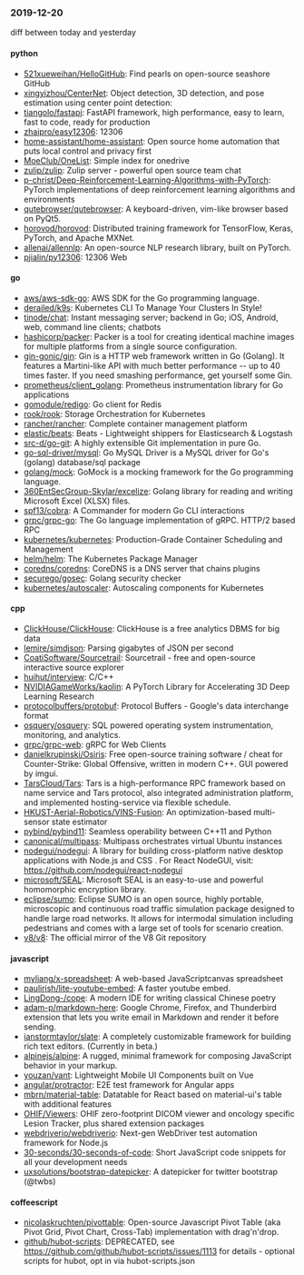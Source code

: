 ### 2019-12-20
diff between today and yesterday

#### python
* [521xueweihan/HelloGitHub](https://github.com/521xueweihan/HelloGitHub): Find pearls on open-source seashore  GitHub 
* [xingyizhou/CenterNet](https://github.com/xingyizhou/CenterNet): Object detection, 3D detection, and pose estimation using center point detection:
* [tiangolo/fastapi](https://github.com/tiangolo/fastapi): FastAPI framework, high performance, easy to learn, fast to code, ready for production
* [zhaipro/easy12306](https://github.com/zhaipro/easy12306): 12306
* [home-assistant/home-assistant](https://github.com/home-assistant/home-assistant):  Open source home automation that puts local control and privacy first
* [MoeClub/OneList](https://github.com/MoeClub/OneList): Simple index for onedrive
* [zulip/zulip](https://github.com/zulip/zulip): Zulip server - powerful open source team chat
* [p-christ/Deep-Reinforcement-Learning-Algorithms-with-PyTorch](https://github.com/p-christ/Deep-Reinforcement-Learning-Algorithms-with-PyTorch): PyTorch implementations of deep reinforcement learning algorithms and environments
* [qutebrowser/qutebrowser](https://github.com/qutebrowser/qutebrowser): A keyboard-driven, vim-like browser based on PyQt5.
* [horovod/horovod](https://github.com/horovod/horovod): Distributed training framework for TensorFlow, Keras, PyTorch, and Apache MXNet.
* [allenai/allennlp](https://github.com/allenai/allennlp): An open-source NLP research library, built on PyTorch.
* [pjialin/py12306](https://github.com/pjialin/py12306):  12306  Web 

#### go
* [aws/aws-sdk-go](https://github.com/aws/aws-sdk-go): AWS SDK for the Go programming language.
* [derailed/k9s](https://github.com/derailed/k9s):  Kubernetes CLI To Manage Your Clusters In Style!
* [tinode/chat](https://github.com/tinode/chat): Instant messaging server; backend in Go; iOS, Android, web, command line clients; chatbots
* [hashicorp/packer](https://github.com/hashicorp/packer): Packer is a tool for creating identical machine images for multiple platforms from a single source configuration.
* [gin-gonic/gin](https://github.com/gin-gonic/gin): Gin is a HTTP web framework written in Go (Golang). It features a Martini-like API with much better performance -- up to 40 times faster. If you need smashing performance, get yourself some Gin.
* [prometheus/client_golang](https://github.com/prometheus/client_golang): Prometheus instrumentation library for Go applications
* [gomodule/redigo](https://github.com/gomodule/redigo): Go client for Redis
* [rook/rook](https://github.com/rook/rook): Storage Orchestration for Kubernetes
* [rancher/rancher](https://github.com/rancher/rancher): Complete container management platform
* [elastic/beats](https://github.com/elastic/beats):  Beats - Lightweight shippers for Elasticsearch & Logstash
* [src-d/go-git](https://github.com/src-d/go-git): A highly extensible Git implementation in pure Go.
* [go-sql-driver/mysql](https://github.com/go-sql-driver/mysql): Go MySQL Driver is a MySQL driver for Go's (golang) database/sql package
* [golang/mock](https://github.com/golang/mock): GoMock is a mocking framework for the Go programming language.
* [360EntSecGroup-Skylar/excelize](https://github.com/360EntSecGroup-Skylar/excelize): Golang library for reading and writing Microsoft Excel (XLSX) files.
* [spf13/cobra](https://github.com/spf13/cobra): A Commander for modern Go CLI interactions
* [grpc/grpc-go](https://github.com/grpc/grpc-go): The Go language implementation of gRPC. HTTP/2 based RPC
* [kubernetes/kubernetes](https://github.com/kubernetes/kubernetes): Production-Grade Container Scheduling and Management
* [helm/helm](https://github.com/helm/helm): The Kubernetes Package Manager
* [coredns/coredns](https://github.com/coredns/coredns): CoreDNS is a DNS server that chains plugins
* [securego/gosec](https://github.com/securego/gosec): Golang security checker
* [kubernetes/autoscaler](https://github.com/kubernetes/autoscaler): Autoscaling components for Kubernetes

#### cpp
* [ClickHouse/ClickHouse](https://github.com/ClickHouse/ClickHouse): ClickHouse is a free analytics DBMS for big data
* [lemire/simdjson](https://github.com/lemire/simdjson): Parsing gigabytes of JSON per second
* [CoatiSoftware/Sourcetrail](https://github.com/CoatiSoftware/Sourcetrail): Sourcetrail - free and open-source interactive source explorer
* [huihut/interview](https://github.com/huihut/interview):  C/C++ 
* [NVIDIAGameWorks/kaolin](https://github.com/NVIDIAGameWorks/kaolin): A PyTorch Library for Accelerating 3D Deep Learning Research
* [protocolbuffers/protobuf](https://github.com/protocolbuffers/protobuf): Protocol Buffers - Google's data interchange format
* [osquery/osquery](https://github.com/osquery/osquery): SQL powered operating system instrumentation, monitoring, and analytics.
* [grpc/grpc-web](https://github.com/grpc/grpc-web): gRPC for Web Clients
* [danielkrupinski/Osiris](https://github.com/danielkrupinski/Osiris): Free open-source training software / cheat for Counter-Strike: Global Offensive, written in modern C++. GUI powered by imgui.
* [TarsCloud/Tars](https://github.com/TarsCloud/Tars): Tars is a high-performance RPC framework based on name service and Tars protocol, also integrated administration platform, and implemented hosting-service via flexible schedule.
* [HKUST-Aerial-Robotics/VINS-Fusion](https://github.com/HKUST-Aerial-Robotics/VINS-Fusion): An optimization-based multi-sensor state estimator
* [pybind/pybind11](https://github.com/pybind/pybind11): Seamless operability between C++11 and Python
* [canonical/multipass](https://github.com/canonical/multipass): Multipass orchestrates virtual Ubuntu instances
* [nodegui/nodegui](https://github.com/nodegui/nodegui): A library for building cross-platform native desktop applications with Node.js and CSS . For React NodeGUI, visit: https://github.com/nodegui/react-nodegui 
* [microsoft/SEAL](https://github.com/microsoft/SEAL): Microsoft SEAL is an easy-to-use and powerful homomorphic encryption library.
* [eclipse/sumo](https://github.com/eclipse/sumo): Eclipse SUMO is an open source, highly portable, microscopic and continuous road traffic simulation package designed to handle large road networks. It allows for intermodal simulation including pedestrians and comes with a large set of tools for scenario creation.
* [v8/v8](https://github.com/v8/v8): The official mirror of the V8 Git repository

#### javascript
* [myliang/x-spreadsheet](https://github.com/myliang/x-spreadsheet): A web-based JavaScriptcanvas spreadsheet
* [paulirish/lite-youtube-embed](https://github.com/paulirish/lite-youtube-embed): A faster youtube embed.
* [LingDong-/cope](https://github.com/LingDong-/cope): A modern IDE for writing classical Chinese poetry 
* [adam-p/markdown-here](https://github.com/adam-p/markdown-here): Google Chrome, Firefox, and Thunderbird extension that lets you write email in Markdown and render it before sending.
* [ianstormtaylor/slate](https://github.com/ianstormtaylor/slate): A completely customizable framework for building rich text editors. (Currently in beta.)
* [alpinejs/alpine](https://github.com/alpinejs/alpine): A rugged, minimal framework for composing JavaScript behavior in your markup.
* [youzan/vant](https://github.com/youzan/vant): Lightweight Mobile UI Components built on Vue
* [angular/protractor](https://github.com/angular/protractor): E2E test framework for Angular apps
* [mbrn/material-table](https://github.com/mbrn/material-table): Datatable for React based on material-ui's table with additional features
* [OHIF/Viewers](https://github.com/OHIF/Viewers): OHIF zero-footprint DICOM viewer and oncology specific Lesion Tracker, plus shared extension packages
* [webdriverio/webdriverio](https://github.com/webdriverio/webdriverio): Next-gen WebDriver test automation framework for Node.js
* [30-seconds/30-seconds-of-code](https://github.com/30-seconds/30-seconds-of-code): Short JavaScript code snippets for all your development needs
* [uxsolutions/bootstrap-datepicker](https://github.com/uxsolutions/bootstrap-datepicker): A datepicker for twitter bootstrap (@twbs)

#### coffeescript
* [nicolaskruchten/pivottable](https://github.com/nicolaskruchten/pivottable): Open-source Javascript Pivot Table (aka Pivot Grid, Pivot Chart, Cross-Tab) implementation with drag'n'drop.
* [github/hubot-scripts](https://github.com/github/hubot-scripts): DEPRECATED, see https://github.com/github/hubot-scripts/issues/1113 for details - optional scripts for hubot, opt in via hubot-scripts.json

